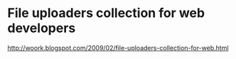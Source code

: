 <!--
id: 170327549
link: http://kevinisom.info/post/170327549/file-uploaders-collection-for-web-developers
slug: file-uploaders-collection-for-web-developers
date: Mon Aug 24 2009 21:23:32 GMT+1200 (NZST)
raw: {"blog_name":"kevinisom","id":170327549,"post_url":"http://kevinisom.info/post/170327549/file-uploaders-collection-for-web-developers","slug":"file-uploaders-collection-for-web-developers","type":"link","date":"2009-08-24 09:23:32 GMT","timestamp":1251105812,"state":"published","format":"html","reblog_key":"KLIZHCY7","tags":[],"short_url":"http://tmblr.co/Zw68YyA9ltz","highlighted":[],"feed_item":"http://woork.blogspot.com/2009/02/file-uploaders-collection-for-web.html","from_feed_id":"650234","note_count":0,"title":"File uploaders collection for web developers","url":"http://woork.blogspot.com/2009/02/file-uploaders-collection-for-web.html","description":""}
publish: 2009-08-024
tags: 
title: File uploaders collection for web developers
-->


File uploaders collection for web developers
============================================

<http://woork.blogspot.com/2009/02/file-uploaders-collection-for-web.html>

